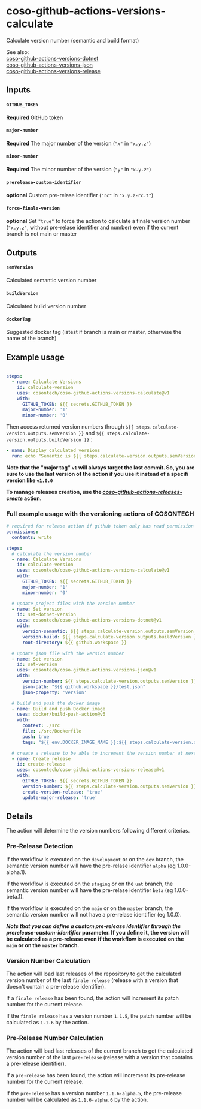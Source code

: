 # coso-github-actions-versions-calculate

Calculate version number (semantic and build format)

See also:  
[coso-github-actions-versions-dotnet](https://github.com/cosontech/coso-github-actions-versions-dotnet)  
[coso-github-actions-versions-json](https://github.com/cosontech/coso-github-actions-versions-json)  
[coso-github-actions-versions-release](https://github.com/cosontech/coso-github-actions-versions-release)  

## Inputs

#### `GITHUB_TOKEN`
**Required** GitHub token

#### `major-number`
**Required** The major number of the version (`"x"` in `"x.y.z"`)

#### `minor-number`
**Required** The minor number of the version (`"y"` in `"x.y.z"`)

#### `prerelease-custom-identifier`
**optional** Custom pre-relase identifier (`"rc"` in `"x.y.z-rc.t"`)

#### `force-finale-version`
**optional** Set `"true"` to force the action to calculate a finale version number (`"x.y.z"`, without pre-relase identifier and number) even if the current branch is not main or master

## Outputs

#### `semVersion`
Calculated semantic version number

#### `buildVersion`
Calculated build version number

#### `dockerTag`
Suggested docker tag (latest if branch is main or master, otherwise the name of the branch)

## Example usage

```yaml

steps:  
  - name: Calculate Versions
    id: calculate-version
    uses: cosontech/coso-github-actions-versions-calculate@v1
    with:
      GITHUB_TOKEN: ${{ secrets.GITHUB_TOKEN }}
      major-number: '1'
      minor-number: '0'
```

Then access returned version numbers through `${{ steps.calculate-version.outputs.semVersion }}` and `${{ steps.calculate-version.outputs.buildVersion }}` :  

```yaml
- name: Display calculated versions
  run: echo "Semantic is ${{ steps.calculate-version.outputs.semVersion }} and Build is ${{ steps.calculate-version.outputs.buildVersion }}"
```

**Note that the "major tag" `v1` will always target the last commit. So, you are sure to use the last version of the action if you use it instead of a specifi version like `v1.0.0`**  

**To manage releases creation, use the *[coso-github-actions-releases-create](https://github.com/cosontech/coso-github-actions-versions-release)* action.**


### Full example usage with the versioning actions of COSONTECH

```yaml
# required for release action if github token only has read permission
permissions:
  contents: write

steps:
  # calculate the version number
  - name: Calculate Versions
    id: calculate-version
    uses: cosontech/coso-github-actions-versions-calculate@v1
    with:
      GITHUB_TOKEN: ${{ secrets.GITHUB_TOKEN }}
      major-number: '1'
      minor-number: '0'

  # update project files with the version number
  - name: Set version
    id: set-dotnet-version
    uses: cosontech/coso-github-actions-versions-dotnet@v1
    with:
      version-semantic: ${{ steps.calculate-version.outputs.semVersion }}
      version-build: ${{ steps.calculate-version.outputs.buildVersion }}
      root-directory: ${{ github.workspace }}

  # update json file with the version number
  - name: Set version
    id: set-version
    uses: cosontech/coso-github-actions-versions-json@v1
    with:
      version-number: ${{ steps.calculate-version.outputs.semVersion }}
      json-path: "${{ github.workspace }}/test.json"
      json-property: 'version'

  # build and push the docker image
  - name: Build and push Docker image
    uses: docker/build-push-action@v6
    with:
      context: ./src
      file: ./src/Dockerfile
      push: true
      tags: "${{ env.DOCKER_IMAGE_NAME }}:${{ steps.calculate-version.outputs.dockerTag }}"

  # create a release to be able to increment the version number at next run
  - name: Create release
    id: create-release
    uses: cosontech/coso-github-actions-versions-release@v1
    with:
      GITHUB_TOKEN: ${{ secrets.GITHUB_TOKEN }}
      version-number: ${{ steps.calculate-version.outputs.semVersion }}
      create-version-release: 'true'
      update-major-release: 'true'
```

## Details

The action will determine the version numbers following different criterias.  

### Pre-Release Detection

If the workflow is executed on the `development` or on the `dev` branch, the semantic version number will have the pre-relase identifier `alpha` (eg 1.0.0-alpha.1).  

If the workflow is executed on the `staging` or on the `uat` branch, the semantic version number will have the pre-relase identifier `beta` (eg 1.0.0-beta.1).  

If the workflow is executed on the `main` or on the `master` branch, the semantic version number will not have a pre-relase identifier (eg 1.0.0).  

***Note that you can define a custom pre-release identifier through the prerelease-custom-identifier* parameter. If you define it, the version will be calculated as a pre-release even if the workflow is executed on the `main` or on the `master` branch.**  

### Version Number Calculation

The action will load last releases of the repository to get the calculated version number of the last `finale release` (release with a version that doesn't contain a pre-release identifier).  

If a `finale release` has been found, the action will increment its patch number for the current release.  

If the `finale release` has a version number `1.1.5`, the patch number will be calculated as `1.1.6` by the action.  

### Pre-Release Number Calculation

The action will load last releases of the current branch to get the calculated version number of the last `pre-release` (release with a version that contains a pre-release identifier).  

If a `pre-release` has been found, the action will increment its pre-release number for the current release.  

If the `pre-release` has a version number `1.1.6-alpha.5`, the pre-release number will be calculated as `1.1.6-alpha.6` by the action.